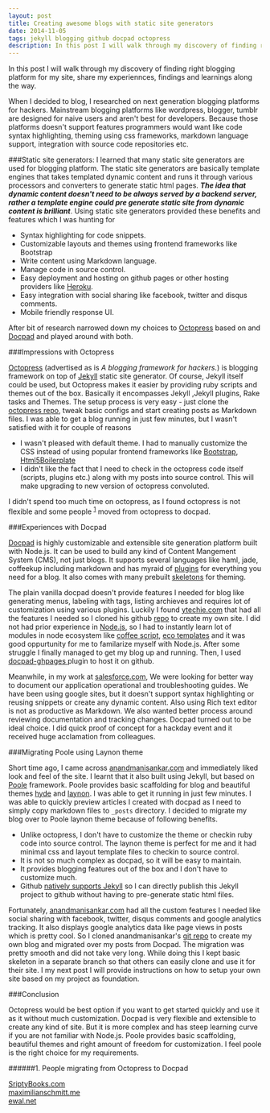 ```yaml
---
layout: post
title: Creating awesome blogs with static site generators
date: 2014-11-05
tags: jekyll blogging github docpad octopress
description: In this post I will walk through my discovery of finding right blogging platform for my site, my experiences with static site generators and things I learned.
---
```


In this post I will walk through my discovery of finding right blogging platform for my site, share my experiennces, findings and learnings along the way.
 
When I decided to blog, I researched on next generation blogging platforms for hackers. 
Mainstream blogging platforms like wordpress, blogger, tumblr are designed for naive users and aren't best for developers. 
Because those platforms doesn't support features programmers would want like code syntax highlighting, theming using css frameworks, 
markdown language support, integration with source code repositories etc. <!-- TODO bulletize -->

###Static site generators:
I learned that many static site generators are used for blogging platform. The static site generators are basically template engines 
that takes templated dynamic content and runs it through various processors and converters to generate static html pages. 
***The idea that dynamic content doesn't need to be always served by a backend server, rather a template engine could pre generate 
static site from dynamic content is brilliant***. Using static site generators provided these benefits and features which I was hunting for

+ Syntax highlighting for code snippets.
+ Customizable layouts and themes using frontend frameworks like Bootstrap
+ Write content using Markdown language.
+ Manage code in source control.
+ Easy deployment and hosting on github pages or other hosting providers like [Heroku](https://www.heroku.com/).
+ Easy integration with social sharing like facebook, twitter and disqus comments.
+ Mobile friendly response UI.
 
After bit of research narrowed down my choices to [Octopress](http://octopress.org/) based on and [Docpad](https://docpad.org/) and played around with both.

###Impressions with Octopress

[Octopress](http://octopress.org/) (advertised as is *A blogging framework for hackers.*) is blogging framework on top of [Jekyll](http://jekyllrb.com/) static site generator. 
Of course, Jekyll itself could be used, but Octopress makes it easier by providing ruby scripts and themes out of the box. 
Basically it encompasses Jekyll ,Jekyll plugins, Rake tasks and Themes. The setup process is very easy - just clone the [octopress repo](https://github.com/imathis/octopress),
tweak basic configs and start creating posts as Markdown files. I was able to get a blog running in just few minutes, 
but I wasn't satisfied with it for couple of reasons

+ I wasn't pleased with default theme. I had to manually customize the CSS instead of using popular frontend frameworks 
like [Bootstrap](http://getbootstrap.com/), [Html5Boilerplate](http://html5boilerplate.com/)
+ I didn't like the fact that I need to check in the octopress code itself (scripts, plugins etc.) along with my posts into source control. This will make upgrading to new version of octopress convoluted.

I didn't spend too much time on octopress, as I found octopress is not flexible and some people <sup><a href="#1.-people-migrating-from-octopress-to-docpad">1</a></sup> moved from octopress to docpad.

###Experiences with Docpad

[Docpad](https://docpad.org/) is highly customizable and extensible site generation platform built with Node.js. It can be used to build any kind of Content Mangement System (CMS), not just blogs. It supports several languages like haml, jade, coffeekup including markdown and has myraid of [plugins](https://docpad.org/docs/plugins) for everything you need for a blog.
It also comes with many prebuilt [skeletons](https://docpad.org/docs/skeletons) for theming.

The plain vanilla docpad doesn't provide features I needed for blog like generating menus, labeling with tags, listing archieves and requires lot of customization using various plugins. Luckily I found [ytechie.com](http://www.ytechie.com/) that had all the features I needed so I cloned his github [repo](https://github.com/ytechie/ytechie-docpad) to create my own site. I did not had prior experience in [Node.js](http://nodejs.org/), so I had to instantly learn lot of modules in node ecosystem like [coffee script](http://coffeescript.org/), [eco templates](https://github.com/sstephenson/eco) and it was good oppurtunity for me to familarize myself with Node.js. After some struggle I finally managed to get my blog up and running. Then, I used [docpad-ghpages ](https://github.com/docpad/docpad-plugin-ghpages) plugin to host it on github. 

Meanwhile, in my work at [salesforce.com](http://www.salesforce.com/), We were looking for better way to document our application operational and troubleshooting guides. We have been using google sites, but it doesn't support syntax highlighting or reusing snippets or create any dynamic content. Also using Rich text editor is not as productive as Markdown. We also wanted better process around reviewing documentation and tracking changes. Docpad turned out to be ideal choice. I did quick proof of concept for a hackday event and it received huge acclamation from colleagues.


###Migrating Poole using Laynon theme

Short time ago, I came across [anandmanisankar.com](http://anandmanisankar.com/) and immediately liked look and feel of the site. I learnt that it also built using Jekyll, but based on [Poole](http://getpoole.com/) framework. Poole provides basic scaffolding for blog and beautiful themes [hyde](http://hyde.getpoole.com/) and [laynon](http://lanyon.getpoole.com/). I was able to get it running in just few minutes. I was able to quickly preview articles I created with docpad as I need to simply copy markdown files to `_posts` directory. I decided to migrate my blog over to Poole laynon theme because of following benefits.

+ Unlike octopress, I don't have to customize the theme or checkin ruby code into source control. The laynon theme is perfect for me and it had minimal css and layout template files to checkin to source control.
+ It is not so much complex as docpad, so it will be easy to maintain.
+ It provides blogging features out of the box and I don't have to customize much.
+ Github [natively supports Jekyll](https://help.github.com/articles/using-jekyll-with-pages/) so I can directly publish this Jekyll project to github without having to pre-generate static html files. 

Fortunately, [anandmanisankar.com](http://anandmanisankar.com/) had all the custom features I needed like social sharing with facebook, twitter, disqus comments and google analytics tracking. It also displays google analytics data like page views in posts which is pretty cool. So I cloned anandmanisankar's [git repo](https://github.com/msanand/msanand.github.io) to create my own blog and migrated over my posts from Docpad. The migration was pretty smooth and did not take very long. While doing this I kept basic skeleton in a separate branch so that others can easily clone and use it for their site. I my next post I will provide instructions on how to setup your own site based on my project as foundation.


###Conclusion

Octopress would be best option if you want to  get started quickly and use it as it without much customization. Docpad is very flexible and extensible to create any kind of site. But it is more complex and has steep learning curve if you are not familiar with Node.js. Poole provides basic scaffolding, beautiful themes and right amount of freedom for customization. I feel poole is the right choice for my requirements.

######1. People migrating from Octopress to Docpad

[SriptyBooks.com](http://blog.scriptybooks.com/from-jekyll-octopress-to-docpad/)<br/>
[maximilianschmitt.me](http://maximilianschmitt.me/posts/from-wordpress-to-octopress-to-docpad/)<br/>
[ewal.net](http://www.ewal.net/2013/10/08/blogging-with-docpad/)

